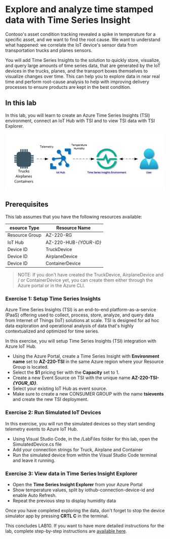 # Explore and analyze time stamped data with Time Series Insight
Contoso's asset condition tracking revealed a spike in temperature for a specific asset, and we want to find the root cause. We want to understand what happened: we correlate the IoT device's sensor data from transportation trucks and planes sensors.

You will add Time Series Insights to the solution to quickly store, visualize, and query large amounts of time series data, that are generated by the IoT devices in the trucks, planes, and the transport boxes themselves to visualize changes over time. This can help you to explore data in near real time and perform root-cause analysis to help with improving delivery processes to ensure products are kept in the best condition.

## In this lab
In this lab, you will learn to create an Azure Time Series Insights (TSI) environment, connect an IoT Hub with TSI and to view TSI data with TSI Explorer.

![ScreenShot](../Images/10-Architecture.jpg)

## Prerequisites
This lab assumes that you have the following resources available:

esource Type | Resource Name
--------------|--------------
Resource Group | AZ-220-RG
IoT Hub | AZ-220-HUB-*{YOUR-ID}*
Device ID | TruckDevice
Device ID | AirplaneDevice
Device ID | ContainerDevice

> NOTE: If you don't have created the TruckDevice, AirplaneDevice and / or ContainerDevice yet, you can create them either through the Azure portal or in the Azure CLI.

### **Exercise 1: Setup Time Series Insights**
Azure Time Series Insights (TSI) is an end-to-end platform-as-a-service (PaaS) offering used to collect, process, store, analyze, and query data from Internet of Things (IoT) solutions at scale. TSI is designed for ad hoc data exploration and operational analysis of data that's highly contextualized and optimized for time series.

In this exercise, you will setup Time Series Insights (TSI) integration with Azure IoT Hub.

- Using the Azure Portal, create a Time Series Insight with **Environment name** set to **AZ-220-TSI** in the same Azure region where your Resource Group is located.
- Select the **S1** pricing tier with the **Capacity** set to 1.
- Create a new Event Source on TSI with the unique name **AZ-220-TSI-_{YOUR_ID}_**.
- Select your existing IoT Hub as event source.
- Make sure to create a new CONSUMER GROUP with the name **tsievents** and create the new TSI deployment.

### **Exercise 2: Run Simulated IoT Devices**
In this exercise, you will run the simulated devices so they start sending telemetry events to Azure IoT Hub.

- Using Visual Studio Code, in the /LabFiles folder for this lab, open the SimulatedDevice.cs file
- Add your connection strings for Truck, Airplane and Container
- Run the simulated device from within the Visual Studio Code terminal and leave it running.

### **Exercise 3: View data in Time Series Insight Explorer**
- Open the **Time Series Insight Explorer** from your Azure Portal
- Show temperature values, split by iothub-connection-device-id and enable Auto Refresh.
- Repeat the previous step to display humidity data

Once you have completed exploring the data, don't forget to stop the device simulator app by pressing **CRTL C** in the terminal.

This concludes LAB10. If you want to have more detailed instructions for the lab, complete step-by-step instructions are [available here](https://github.com/MicrosoftLearning/AZ-220-Microsoft-Azure-IoT-Developer/blob/master/Instructions/Labs/LAB_AK_10-analyze-time-stamped-data-with-time-series-insights.md).
